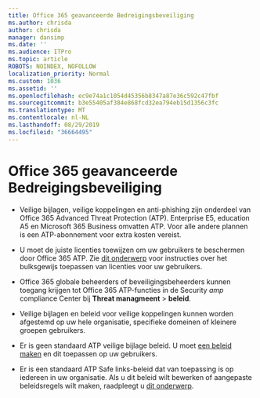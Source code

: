 ```yaml
---
title: Office 365 geavanceerde Bedreigingsbeveiliging
ms.author: chrisda
author: chrisda
manager: dansimp
ms.date: ''
ms.audience: ITPro
ms.topic: article
ROBOTS: NOINDEX, NOFOLLOW
localization_priority: Normal
ms.custom: 1036
ms.assetid: ''
ms.openlocfilehash: ec9e74a1c1054d45356b8347a87e36c592c47fbf
ms.sourcegitcommit: b3e55405af384e868fcd32ea794eb15d1356c3fc
ms.translationtype: MT
ms.contentlocale: nl-NL
ms.lasthandoff: 08/29/2019
ms.locfileid: "36664495"
---
```

# <a name="office-365-advanced-threat-protection"></a>Office 365 geavanceerde Bedreigingsbeveiliging

- Veilige bijlagen, veilige koppelingen en anti-phishing zijn onderdeel van Office 365 Advanced Threat Protection (ATP). Enterprise E5, education A5 en Microsoft 365 Business omvatten ATP. Voor alle andere plannen is een ATP-abonnement voor extra kosten vereist.

- U moet de juiste licenties toewijzen om uw gebruikers te beschermen door Office 365 ATP. Zie [dit onderwerp](https://docs.microsoft.com/office365/admin/subscriptions-and-billing/assign-licenses-to-users) voor instructies over het bulksgewijs toepassen van licenties voor uw gebruikers.

- Office 365 globale beheerders of beveiligingsbeheerders kunnen toegang krijgen tot Office 365 ATP-functies in de Security _amp_ compliance Center bij **Threat managmeent** \> **beleid**.

- Veilige bijlagen en beleid voor veilige koppelingen kunnen worden afgestemd op uw hele organisatie, specifieke domeinen of kleinere groepen gebruikers.

- Er is geen standaard ATP veilige bijlage beleid. U moet [een beleid maken](https://docs.microsoft.com/office365/securitycompliance/set-up-atp-safe-attachments-policies) en dit toepassen op uw gebruikers.

- Er is een standaard ATP Safe links-beleid dat van toepassing is op iedereen in uw organisatie. Als u dit beleid wilt bewerken of aangepaste beleidsregels wilt maken, raadpleegt u [dit onderwerp](https://docs.microsoft.com/office365/securitycompliance/set-up-atp-safe-links-policies).
